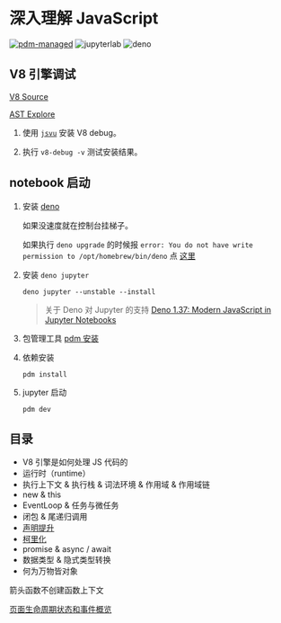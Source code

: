 # 深入理解 JavaScript

[![pdm-managed](https://img.shields.io/badge/pdm-managed-blueviolet)](https://pdm.fming.dev)
![jupyterlab](https://img.shields.io/badge/jupyterlab-grey?logo=jupyter&labelColor=F37626&logoColor=fff)
![deno](https://shield.deno.dev/deno/^1.3.7)

## V8 引擎调试

[V8 Source](https://source.chromium.org/chromium/chromium/src/+/main:v8/)

[AST Explore](https://astexplorer.net/)

1. 使用 [`jsvu`](https://github.com/GoogleChromeLabs/jsvu) 安装 V8 debug。

2. 执行 `v8-debug -v` 测试安装结果。

## notebook 启动

1. 安装 [deno](https://deno.com/blog/v1.37)

   如果没速度就在控制台挂梯子。

   如果执行 `deno upgrade` 的时候报 `error: You do not have write permission to /opt/homebrew/bin/deno` 点 [这里](https://github.com/denoland/deno/issues/14829)

2. 安装 `deno jupyter`

   `deno jupyter --unstable --install`

   > 关于 Deno 对 Jupyter 的支持 [Deno 1.37: Modern JavaScript in Jupyter Notebooks](https://deno.com/blog/v1.37)

3. 包管理工具 [pdm 安装](https://github.com/pdm-project/pdm)
4. 依赖安装

   `pdm install`

5. jupyter 启动

   `pdm dev`

## 目录

- V8 引擎是如何处理 JS 代码的
- 运行时（runtime）
- 执行上下文 & 执行栈 & 词法环境 & 作用域 & 作用域链
- new & this
- EventLoop & 任务与微任务
- 闭包 & 尾递归调用
- [声明提升](https://nbviewer.jupyter.org/github/binghuis/dive-into-javascript/blob/main/src/dive_into_javascript/notebooks/var.ipynb)
- [柯里化](https://nbviewer.jupyter.org/github/binghuis/dive-into-javascript/blob/main/src/dive_into_javascript/notebooks/currying.ipynb)
- promise & async / await
- 数据类型 & 隐式类型转换
- 何为万物皆对象

箭头函数不创建函数上下文

[页面生命周期状态和事件概览](https://developer.chrome.com/docs/web-platform/page-lifecycle-api?hl=zh-cn)
